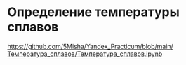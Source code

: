 # Определение температуры сплавов 
https://github.com/5Misha/Yandex_Practicum/blob/main/Температура_сплавов/Температура_сплавов.ipynb 
